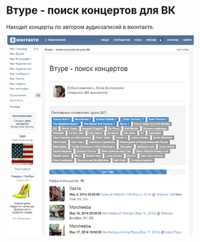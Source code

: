 Втуре - поиск концертов для ВК
===========

Находит концерты по автором аудиозаписей в вконтакте.

![vtoure app on vk](/pr/screenshot1.png "vtoure app on vk")
